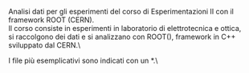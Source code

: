 Analisi dati per gli esperimenti del corso di Esperimentazioni II con il framework ROOT (CERN). \
Il corso consiste in esperimenti in laboratorio di elettrotecnica e ottica, \
si raccolgono dei dati e si analizzano con ROOT(), framework in C++ sviluppato dal CERN.\

I file più esemplicativi sono indicati con un *.\

